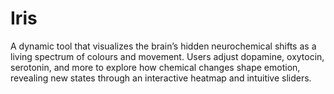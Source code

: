 # Iris
A dynamic tool that visualizes the brain’s hidden neurochemical shifts as a living spectrum of colours and movement. Users adjust dopamine, oxytocin, serotonin, and more to explore how chemical changes shape emotion, revealing new states through an interactive heatmap and intuitive sliders.
